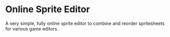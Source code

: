 # Online Sprite Editor

A very simple, fully online sprite editor to combine and reorder spritesheets
for various game editors.
